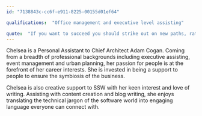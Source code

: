 ```yaml
---
id: "7138843c-cc6f-e911-8225-00155d01ef64"

qualifications:  "Office management and executive level assisting"

quote:  "If you want to succeed you should strike out on new paths, rather than travel the worn paths of accepted success - John D Rockefeller"
---
```


Chelsea is a Personal Assistant to Chief Architect Adam Cogan. Coming from a breadth of professional backgrounds including executive assisting, event management and urban planning, her passion for people is at the forefront of her career interests. She is invested in being a support to people to ensure the symbiosis of the business.   

Chelsea is also creative support to SSW with her keen interest and love of writing. Assisting with content creation and blog writing, she enjoys translating the technical jargon of the software world into engaging language everyone can connect with.  